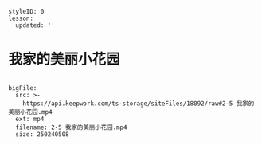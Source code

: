 ```@Lesson
styleID: 0
lesson:
  updated: ''

```
# 我家的美丽小花园
```@BigFile

bigFile:
  src: >-
    https://api.keepwork.com/ts-storage/siteFiles/18092/raw#2-5 我家的美丽小花园.mp4
  ext: mp4
  filename: 2-5 我家的美丽小花园.mp4
  size: 250240508
          
```